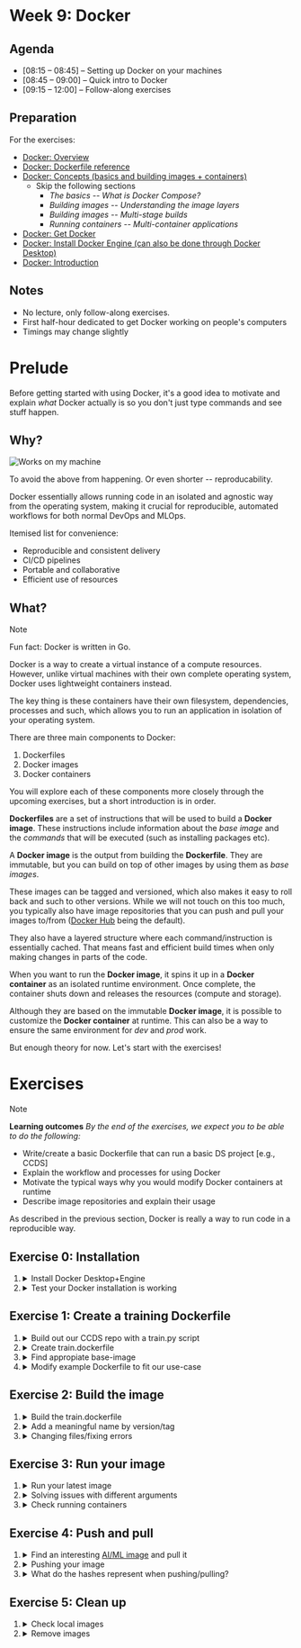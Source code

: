 # Week 9: Docker


## Agenda

 * [08:15 – 08:45] – Setting up Docker on your machines
 * [08:45 – 09:00] – Quick intro to Docker
 * [09:15 – 12:00] – Follow-along exercises

## Preparation

For the exercises:

* [Docker: Overview](https://docs.docker.com/get-started/docker-overview/)
* [Docker: Dockerfile reference](https://docs.docker.com/reference/dockerfile/)
* [Docker: Concepts (basics and building images + containers)](https://docs.docker.com/get-started/docker-concepts/the-basics/what-is-a-container/)
  * Skip the following sections 
    * *The basics -- What is Docker Compose?*
    * *Building images -- Understanding the image layers*
    * *Building images -- Multi-stage builds*
    * *Running containers -- Multi-container applications*
* [Docker: Get Docker](https://docs.docker.com/get-started/get-docker/)
* [Docker: Install Docker Engine (can also be done through Docker Desktop)](https://docs.docker.com/engine/install/)
* [Docker: Introduction](https://docs.docker.com/get-started/introduction/)


## Notes

* No lecture, only follow-along exercises.
* First half-hour dedicated to get Docker working on people's computers
* Timings may change slightly


# Prelude

Before getting started with using Docker, it's a good idea to motivate and explain _what_ Docker actually is so you don't just type commands and see stuff happen.

## Why?
![Works on my machine](https://media.licdn.com/dms/image/v2/D4D12AQErd8DR8mH1HQ/article-cover_image-shrink_720_1280/article-cover_image-shrink_720_1280/0/1690344054617?e=1735171200&v=beta&t=I9ab3xaDdiDDksSkN0bzDAqIW0k-JY_-AsyFxHd7nCs "why docker")

To avoid the above from happening. Or even shorter -- reproducability.

Docker essentially allows running code in an isolated and agnostic way from the operating system, making it crucial for reproducible, automated workflows for both normal DevOps and MLOps.

Itemised list for convenience:

* Reproducible and consistent delivery
* CI/CD pipelines
* Portable and collaborative
* Efficient use of resources

## What?

> [!NOTE]
> Fun fact: Docker is written in Go.

Docker is a way to create a virtual instance of a compute resources. However, unlike virtual machines with their own complete operating system, Docker uses lightweight containers instead.

The key thing is these containers have their own filesystem, dependencies, processes and such, which allows you to run an application in isolation of your operating system.

There are three main components to Docker:

1. Dockerfiles
2. Docker images
3. Docker containers

You will explore each of these components more closely through the upcoming exercises, but a short introduction is in order.

**Dockerfiles** are a set of instructions that will be used to build a **Docker image**. These instructions include information about the *base image* and the *commands* that will be executed (such as installing packages etc).

A **Docker image** is the output from building the **Dockerfile**. They are immutable, but you can build on top of other images by using them as *base images*.

These images can be tagged and versioned, which also makes it easy to roll back and such to other versions. While we will not touch on this too much, you typically also have image repositories that you can push and pull your images to/from ([Docker Hub](https://hub.docker.com/) being the default).

They also have a layered structure where each command/instruction is essentially cached. That means fast and efficient build times when only making changes in parts of the code.

When you want to run the **Docker image**, it spins it up in a **Docker container** as an isolated runtime environment. Once complete, the container shuts down and releases the resources (compute and storage).

Although they are based on the immutable **Docker image**, it is possible to customize the **Docker container** at runtime. This can also be a way to ensure the same environment for *dev* and *prod* work.

But enough theory for now. Let's start with the exercises!



# Exercises

> [!NOTE]
> **Learning outcomes**
> <i> By the end of the exercises, we expect you to be able to do the following:</i>
> <ul>
> <li>Write/create a basic Dockerfile that can run a basic DS project [e.g., CCDS]</li>
> <li>Explain the workflow and processes for using Docker</li>
> <li>Motivate the typical ways why you would modify Docker containers at runtime</li>
> <li>Describe image repositories and explain their usage</li>
> </ul>

As described in the previous section, Docker is really a way to run code in a reproducible way.

## Exercise 0: Installation



1. <details> <summary> Install Docker Desktop+Engine</summary>
   If you haven't already, you need to make sure to install <a href="https://docs.docker.com/engine/install/">Docker Engine</a>. The easiest way is to do it through <a href="https://docs.docker.com/desktop/">Docker Desktop</a>. For Windows users, you will also need to install <a href="https://learn.microsoft.com/en-us/windows/wsl/install">WSL</a> if you haven't already.
   </details>
2. <details> <summary> Test your Docker installation is working</summary>
   In the terminal, run <code>docker run hello-world</code>

   If it works, great! If not, try googling the issue.

   A common issue is that the Docker daemon not running. If you installed it with Docker Desktop, make sure that program is running.
   </details>

## Exercise 1: Create a training Dockerfile

<!-- Example details text
1. <details> <summary> Exercise summary </summary>
   Exercise description
   </details>
-->

1. <details> <summary> Build out our CCDS repo with a train.py script </summary>
   Go to where you have your projects and run <code>ccds</code>. You can also initialise git with <code>git init</code>.

   To make it easy, there is a [./resources/train.py](resources/train.py) that you can copy to your project. So for example:

   <pre><code>cp resources/train.py path/to/project/modeling/train.py</code></pre>

   </details>
2. <details> <summary> Create train.dockerfile </summary>
   You can use your favourite tool to do this. Or do:

   <pre><code>touch path/to/project/train.dockerfile</code></pre>
   </details>
3. <details> <summary> Find appropiate base-image </summary>
   python:3.9 for example.
   </details>
4. <details> <summary> Modify example Dockerfile to fit our use-case</summary>
   Inspired from <a href="https://docs.docker.com/get-started/docker-concepts/building-images/writing-a-dockerfile/">this website:</a>

   <pre><code>
   FROM python:3.12
   WORKDIR /usr/local/app
   # Install the application dependencies
   COPY requirements.txt ./
   RUN pip install --no-cache-dir -r requirements.txt
   # Copy in the source code
   COPY src ./src
   EXPOSE 5000
   # Setup an app user so the container doesn't run as the root user
   RUN useradd app
   USER app
   CMD ["uvicorn", "app.main:app", "--host", "0.0.0.0", "--port", "8080"]
   </code></pre>
   </details>

## Exercise 2: Build the image

1. <details> <summary> Build the train.dockerfile </summary>
   Normally you just need to run <code>docker build .</code>, but since we want to use a specific .dockerfile, we have to modify it slightly:
   <details><summary>Hint:</summary><code>docker build -f train.dockerfile .</code></details>

   </details>

2. <details> <summary> Add a meaningful name by version/tag </summary>
   Just building the image can make it hard to find again.

   Adding tags when building the image is typically the easiest way to deal with this. You can also add tags after it has been built but then you need to know the image id.

   <details><summary>Hint:</summary><code>docker build -f train.dockerfile -t iris-train:1.0.0 .</code></details>
   </details>

3. <details> <summary> Changing files/fixing errors </summary>
   It's possible that you need to rebuild the image because of some errors. Can you spot what the error is now?
   
   <details><summary>Hint:</summary>Python version and requirements.txt does not have scikit-learn</details>
   
   <pre>Question: why is it faster building it now?</pre>
   </details>
   

## Exercise 3: Run your image

1. <details> <summary> Run your latest image </summary>
   The basic <code>docker run &lt;image&gt;</code> is pretty straight-forward. But what is your image id?

   <details><summary>Hint to find list of images</summary><code>docker images</code></details>
   </details>

2. <details> <summary> Solving issues with different arguments </summary>
   <a href="https://docs.docker.com/reference/cli/docker/container/run/">Full list of arguments here</a>
    
   -i (--interactive) for going "into" the container and run commands interactively.

   -d (--detach) to don't have the process run in your terminal but detached in the background instead.

   -p (--publish)
   <details><code>docker run -p 10000:8080 iris-train</code></details>

   -v (--volume)
   <details><code>docker run -v ./artifacts:/usr/local/app/artifacts iris-train</code></details>

   -e (--env) is for setting environment variables, which can sometimes be useful whenever using env variables in your code. 
   </details>

3. <details> <summary> Check running containers </summary>
   Checking running containers can be done by <code>docker ps</code>. What about stopped containers?
   <details><code>docker ps -a</code></details>

   </details>

## Exercise 4: Push and pull

1. <details><summary> Find an interesting <a href="https://hub.docker.com/search?categories=Machine+Learning+%26+AI">AI/ML image</a> and pull it</summary>
   <code>docker pull jupyter/scipy-notebook</code>

   Or run it directly:
   <code>docker run jupyter/scipy-notebook</code>

   <pre>Question: Suggested arguments for running this image?</pre> 
   <details><summary>My suggestions:</summary><code>-p 10000:8888 -d</code></details>
   </details>

2. <details><summary> Pushing your image</summary>
   This will require setting up a user that can push to whichever registry you want to push it to. Generally it would follow this structure:
   <pre><code>
   docker login &lt;REGISTRY_HOST&gt;:&lt;REGISTRY_PORT&gt;
   docker tag &lt;IMAGE_ID&gt; &lt;REGISTRY_HOST&gt;:&lt;REGISTRY_PORT&gt;/&lt;APPNAME>:&lt;APPVERSION&gt;
   docker push &lt;REGISTRY_HOST&gt;:&lt;REGISTRY_PORT&gt;/&lt;APPNAME>:&lt;APPVERSION&gt;
   </code></pre>

   An example would look like:
   <pre><code>
   docker login repo.company.com:3456
   docker tag 19fcc4aa71ba repo.company.com:3456/myapp:0.1
   docker push repo.company.com:3456/myapp:0.1
   </code></pre>

   Or in our case with default Docker Hub:

   <pre><code>
   docker login --username jeppetk
   docker tag 90c46295c455 jeppetk/iris-train:initial
   docker push jeppetk/iris-train
   </code></pre>
   </details>

3. <details><summary> What do the hashes represent when pushing/pulling?</summary>
   It's the different layers. This can be confirmed with the  command <code>docker inspect 90c46295c455</code>
   </details>   

## Exercise 5: Clean up

1. <details> <summary>Check local images</summary>
   <code>docker images</code>
   </details>

2. <details> <summary>Remove images</summary>
   <code>docker rmi IMAGEID</code>
   </details>

